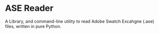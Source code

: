 # ASE Reader

A Library, and command-line utility to read Adobe Swatch Excahgne (.ase) files, written in pure Python.
